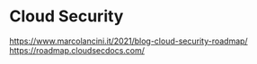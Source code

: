 # Cloud Security
https://www.marcolancini.it/2021/blog-cloud-security-roadmap/
https://roadmap.cloudsecdocs.com/
